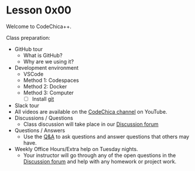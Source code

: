 # Lesson 0x00

Welcome to CodeChica++.

Class preparation:

* GitHub tour
  * What is GitHub?
  * Why are we using it?
* Development environment
  * VSCode
  * Method 1: Codespaces
  * Method 2: Docker
  * Method 3: Computer
    * [ ] Install [git](https://git-scm.com/downloads)
* Slack tour
* All videos are available on the [CodeChica channel][youtube] on YouTube.
* Discussions / Questions
  * Class discussion will take place in our [Discussion forum][discussions]
* Questions / Answers
  * Use the [Q&A][q-and-a] to ask questions and answer questions that others may have.
* Weekly Office Hours/Extra help on Tuesday nights.
  * Your instructor will go through any of the open questions in the
    [Discussion forum][discussions] and help with any homework or project work.

[discussions]: https://github.com/CodeChica/plus-plus/discussions
[q-and-a]: https://github.com/CodeChica/plus-plus/discussions/categories/q-a
[youtube]: https://www.youtube.com/playlist?list=PLaZatV79bZCRtD6yCw-goNH5Keh8ovMQp

